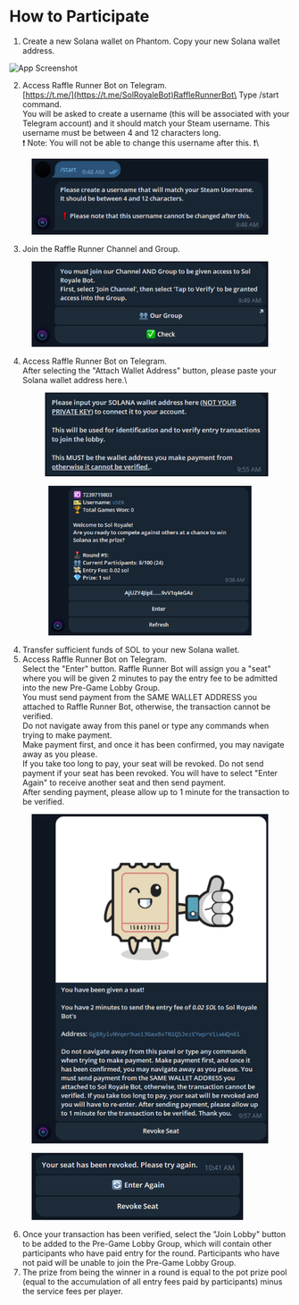 # How to Participate

1. Create a new Solana wallet on Phantom. Copy your new Solana wallet address.

![App Screenshot](https://i.gyazo.com/ef0fa5ee73633d9a96d1d7c8aaf15d09.gif)

2. Access Raffle Runner Bot on Telegram.\
   [https://t.me/](https://t.me/SolRoyaleBot)RaffleRunnerBot\
   Type /start command.\
   You will be asked to create a username (this will be associated with your Telegram account) and it should match your Steam username. This username must be between 4 and 12 characters long.\
   ❗️ Note: You will not be able to change this username after this. ❗️\


<figure><img src=".gitbook/assets/image.png" alt=""><figcaption></figcaption></figure>

3. Join the Raffle Runner Channel and Group.

<figure><img src=".gitbook/assets/image (2).png" alt=""><figcaption></figcaption></figure>

4.  Access Raffle Runner Bot on Telegram.\
    After selecting the "Attach Wallet Address" button, please paste your Solana wallet address here.\


    <figure><img src=".gitbook/assets/image (3).png" alt=""><figcaption></figcaption></figure>

<div align="center" data-full-width="false">

<figure><img src=".gitbook/assets/image (6).png" alt="" width="364"><figcaption></figcaption></figure>

</div>

4. Transfer sufficient funds of SOL to your new Solana wallet.
5. Access Raffle Runner Bot on Telegram.\
   Select the "Enter" button. Raffle Runner Bot will assign you a "seat" where you will be given 2 minutes to pay the entry fee to be admitted into the new Pre-Game Lobby Group.\
   You must send payment from the SAME WALLET ADDRESS you attached to Raffle Runner Bot, otherwise, the transaction cannot be verified.\
   Do not navigate away from this panel or type any commands when trying to make payment.\
   Make payment first, and once it has been confirmed, you may navigate away as you please.\
   If you take too long to pay, your seat will be revoked. Do not send payment if your seat has been revoked. You will have to select "Enter Again" to receive another seat and then send payment.\
   After sending payment, please allow up to 1 minute for the transaction to be verified.

<figure><img src=".gitbook/assets/image (7).png" alt=""><figcaption></figcaption></figure>

<figure><img src=".gitbook/assets/image (10).png" alt=""><figcaption></figcaption></figure>

6. Once your transaction has been verified, select the "Join Lobby" button to be added to the Pre-Game Lobby Group, which will contain other participants who have paid entry for the round. Participants who have not paid will be unable to join the Pre-Game Lobby Group.
7. The prize from being the winner in a round is equal to the pot prize pool (equal to the accumulation of all entry fees paid by participants) minus the service fees per player.

